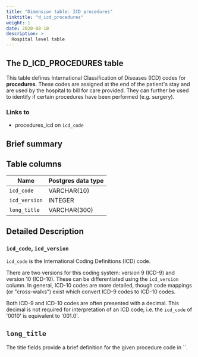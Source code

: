```yaml
---
title: "Dimension table: ICD procedures"
linktitle: "d_icd_procedures"
weight: 1
date: 2020-08-10
description: >
  Hospital level table
---
```


## The D_ICD_PROCEDURES table

This table defines International Classification of Diseases (ICD) codes for **procedures**. These codes are assigned at the end of the patient's stay and are used by the hospital to bill for care provided. They can further be used to identify if certain procedures have been performed (e.g. surgery).

### Links to

* procedures_icd on `icd_code`

## Brief summary

<!-- # Important considerations -->

## Table columns

Name | Postgres data type
---- | ----
`icd_code` | VARCHAR(10)
`icd_version` | INTEGER
`long_title` | VARCHAR(300)

## Detailed Description

### `icd_code`, `icd_version`

`icd_code` is the International Coding Definitions (ICD) code.

There are two versions for this coding system: version 9 (ICD-9) and version 10 (ICD-10). These can be differentiated using the `icd_version` column.
In general, ICD-10 codes are more detailed, though code mappings (or "cross-walks") exist which convert ICD-9 codes to ICD-10 codes.

Both ICD-9 and ICD-10 codes are often presented with a decimal. This decimal is not required for interpretation of an ICD code; i.e. the `icd_code` of '0010' is equivalent to '001.0'.

## `long_title`

The title fields provide a brief definition for the given procedure code in ``.
